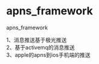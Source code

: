 # apns_framework
apns_framework<br/>

1、消息推送基于极光推送<br/>
2、基于activemq的消息推送<br/>
3、apple的apns到ios手机端的推送<br/>
